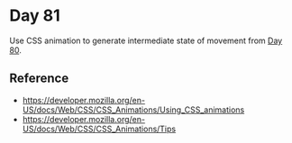 # Day 81

Use CSS animation to generate intermediate state of movement from [Day 80](../080).

## Reference
* https://developer.mozilla.org/en-US/docs/Web/CSS/CSS_Animations/Using_CSS_animations
* https://developer.mozilla.org/en-US/docs/Web/CSS/CSS_Animations/Tips

